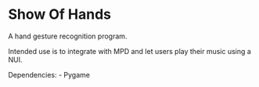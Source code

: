 Show Of Hands
==============

A hand gesture recognition program.

Intended use is to integrate with MPD and let users play their music using a NUI.

Dependencies:
    - Pygame

